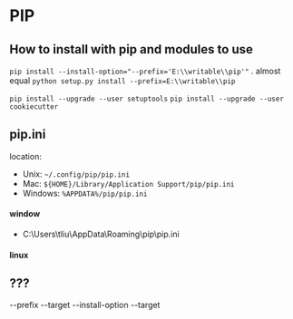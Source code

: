# PIP

## How to install with pip and modules to use

`pip install --install-option="--prefix='E:\\writable\\pip'"` .
almost equal
`python setup.py install --prefix=E:\\writable\\pip`

`pip install --upgrade --user setuptools`
`pip install --upgrade --user cookiecutter`

## pip.ini

location:

- Unix: `~/.config/pip/pip.ini`
- Mac: `${HOME}/Library/Application Support/pip/pip.ini`
- Windows: `%APPDATA%/pip/pip.ini`

#### window

- C:\Users\tliu\AppData\Roaming\pip\pip.ini

#### linux

## ???

--prefix
--target
--install-option
--target
